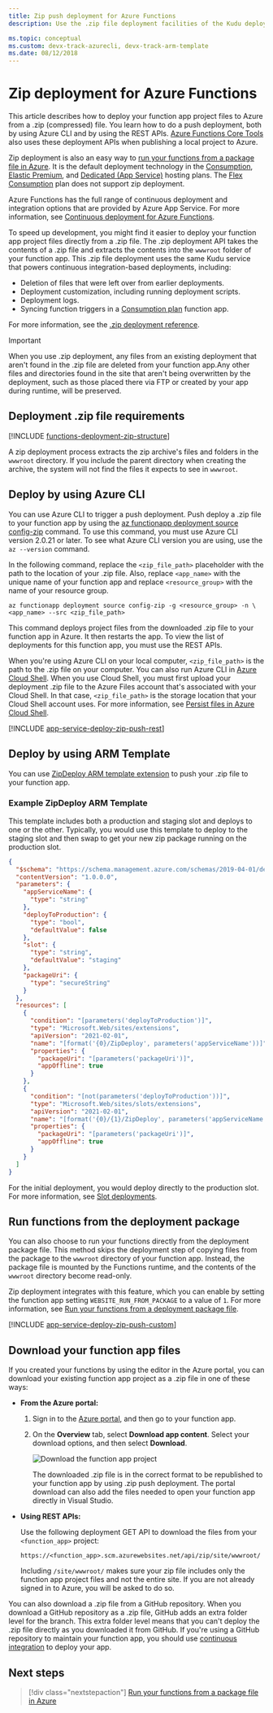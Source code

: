 ```yaml
---
title: Zip push deployment for Azure Functions 
description: Use the .zip file deployment facilities of the Kudu deployment service to publish your Azure Functions.

ms.topic: conceptual
ms.custom: devx-track-azurecli, devx-track-arm-template
ms.date: 08/12/2018
---
```


# Zip deployment for Azure Functions

This article describes how to deploy your function app project files to Azure from a .zip (compressed) file. You learn how to do a push deployment, both by using Azure CLI and by using the REST APIs. [Azure Functions Core Tools](functions-run-local.md) also uses these deployment APIs when publishing a local project to Azure. 

Zip deployment is also an easy way to [run your functions from a package file in Azure](run-functions-from-deployment-package.md). It is the default deployment technology in the [Consumption](./consumption-plan.md), [Elastic Premium](./functions-premium-plan.md), and [Dedicated (App Service)](./dedicated-plan.md) hosting plans. The [Flex Consumption](./flex-consumption-plan.md) plan does not support zip deployment.

Azure Functions has the full range of continuous deployment and integration options that are provided by Azure App Service. For more information, see [Continuous deployment for Azure Functions](functions-continuous-deployment.md).

To speed up development, you might find it easier to deploy your function app project files directly from a .zip file. The .zip deployment API takes the contents of a .zip file and extracts the contents into the `wwwroot` folder of your function app. This .zip file deployment uses the same Kudu service that powers continuous integration-based deployments, including:

+ Deletion of files that were left over from earlier deployments.
+ Deployment customization, including running deployment scripts.
+ Deployment logs.
+ Syncing function triggers in a [Consumption plan](functions-scale.md) function app.

For more information, see the [.zip deployment reference](https://github.com/projectkudu/kudu/wiki/Deploying-from-a-zip-file).

>[!IMPORTANT]
> When you use .zip deployment, any files from an existing deployment that aren't found in the .zip file are deleted from your function app.Any other files and directories found in the site that aren't being overwritten by the deployment, such as those placed there via FTP or created by your app during runtime, will be preserved.

## Deployment .zip file requirements

[!INCLUDE [functions-deployment-zip-structure](../../includes/functions-deployment-zip-structure.md)]

A zip deployment process extracts the zip archive's files and folders in the `wwwroot` directory. If you include the parent directory when creating the archive, the system will not find the files it expects to see in `wwwroot`.

## <a name="cli"></a>Deploy by using Azure CLI

You can use Azure CLI to trigger a push deployment. Push deploy a .zip file to your function app by using the [az functionapp deployment source config-zip](/cli/azure/functionapp/deployment/source#az-functionapp-deployment-source-config-zip) command. To use this command, you must use Azure CLI version 2.0.21 or later. To see what Azure CLI version you are using, use the `az --version` command.

In the following command, replace the `<zip_file_path>` placeholder with the path to the location of your .zip file. Also, replace `<app_name>` with the unique name of your function app and replace `<resource_group>` with the name of your resource group.

```azurecli-interactive
az functionapp deployment source config-zip -g <resource_group> -n \
<app_name> --src <zip_file_path>
```

This command deploys project files from the downloaded .zip file to your function app in Azure. It then restarts the app. To view the list of deployments for this function app, you must use the REST APIs.

When you're using Azure CLI on your local computer, `<zip_file_path>` is the path to the .zip file on your computer. You can also run Azure CLI in [Azure Cloud Shell](../cloud-shell/overview.md). When you use Cloud Shell, you must first upload your deployment .zip file to the Azure Files account that's associated with your Cloud Shell. In that case, `<zip_file_path>` is the storage location that your Cloud Shell account uses. For more information, see [Persist files in Azure Cloud Shell](../cloud-shell/persisting-shell-storage.md).

[!INCLUDE [app-service-deploy-zip-push-rest](../../includes/app-service-deploy-zip-push-rest.md)]

## <a name="arm"></a>Deploy by using ARM Template

You can use [ZipDeploy ARM template extension](https://github.com/projectkudu/kudu/wiki/MSDeploy-VS.-ZipDeploy#zipdeploy) to push your .zip file to your function app.

### Example ZipDeploy ARM Template

This template includes both a production and staging slot and deploys to one or the other. Typically, you would use this template to deploy to the staging slot and then swap to get your new zip package running on the production slot.  

```json
{
  "$schema": "https://schema.management.azure.com/schemas/2019-04-01/deploymentTemplate.json#",
  "contentVersion": "1.0.0.0",
  "parameters": {
    "appServiceName": {
      "type": "string"
    },
    "deployToProduction": {
      "type": "bool",
      "defaultValue": false
    },
    "slot": {
      "type": "string",
      "defaultValue": "staging"
    },
    "packageUri": {
      "type": "secureString"
    }
  },
  "resources": [
    {
      "condition": "[parameters('deployToProduction')]",
      "type": "Microsoft.Web/sites/extensions",
      "apiVersion": "2021-02-01",
      "name": "[format('{0}/ZipDeploy', parameters('appServiceName'))]",
      "properties": {
        "packageUri": "[parameters('packageUri')]",
        "appOffline": true
      }
    },
    {
      "condition": "[not(parameters('deployToProduction'))]",
      "type": "Microsoft.Web/sites/slots/extensions",
      "apiVersion": "2021-02-01",
      "name": "[format('{0}/{1}/ZipDeploy', parameters('appServiceName'), parameters('slot'))]",
      "properties": {
        "packageUri": "[parameters('packageUri')]",
        "appOffline": true
      }
    }
  ]
}
```

For the initial deployment, you would deploy directly to the production slot. For more information, see [Slot deployments](functions-infrastructure-as-code.md#slot-deployments).

## Run functions from the deployment package

You can also choose to run your functions directly from the deployment package file. This method skips the deployment step of copying files from the package to the `wwwroot` directory of your function app. Instead, the package file is mounted by the Functions runtime, and the contents of the `wwwroot` directory become read-only.  

Zip deployment integrates with this feature, which you can enable by setting the function app setting `WEBSITE_RUN_FROM_PACKAGE` to a value of `1`. For more information, see [Run your functions from a deployment package file](run-functions-from-deployment-package.md).

[!INCLUDE [app-service-deploy-zip-push-custom](../../includes/app-service-deploy-zip-push-custom.md)]

## Download your function app files

If you created your functions by using the editor in the Azure portal, you can download your existing function app project as a .zip file in one of these ways:

+ **From the Azure portal:**

  1. Sign in to the [Azure portal](https://portal.azure.com), and then go to your function app.

  2. On the **Overview** tab, select **Download app content**. Select your download options, and then select **Download**.

      ![Download the function app project](./media/deployment-zip-push/download-project.png)

     The downloaded .zip file is in the correct format to be republished to your function app by using .zip push deployment. The portal download can also add the files needed to open your function app directly in Visual Studio.

+ **Using REST APIs:**

    Use the following deployment GET API to download the files from your `<function_app>` project: 

    ```http
    https://<function_app>.scm.azurewebsites.net/api/zip/site/wwwroot/
    ```

    Including `/site/wwwroot/` makes sure your zip file includes only the function app project files and not the entire site. If you are not already signed in to Azure, you will be asked to do so.  

You can also download a .zip file from a GitHub repository. When you download a GitHub repository as a .zip file, GitHub adds an extra folder level for the branch. This extra folder level means that you can't deploy the .zip file directly as you downloaded it from GitHub. If you're using a GitHub repository to maintain your function app, you should use [continuous integration](functions-continuous-deployment.md) to deploy your app.  

## Next steps

> [!div class="nextstepaction"]
> [Run your functions from a package file in Azure](run-functions-from-deployment-package.md)

[.zip push deployment reference topic]: https://github.com/projectkudu/kudu/wiki/Deploying-from-a-zip-file
